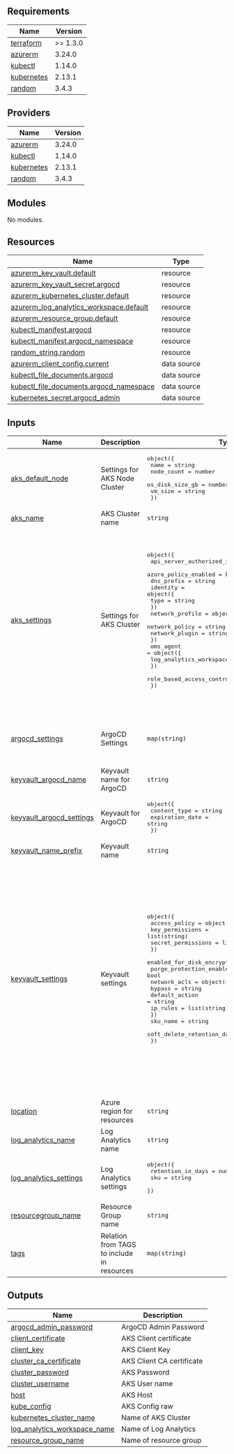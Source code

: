 ## Requirements

| Name | Version |
|------|---------|
| <a name="requirement_terraform"></a> [terraform](#requirement\_terraform) | >= 1.3.0 |
| <a name="requirement_azurerm"></a> [azurerm](#requirement\_azurerm) | 3.24.0 |
| <a name="requirement_kubectl"></a> [kubectl](#requirement\_kubectl) | 1.14.0 |
| <a name="requirement_kubernetes"></a> [kubernetes](#requirement\_kubernetes) | 2.13.1 |
| <a name="requirement_random"></a> [random](#requirement\_random) | 3.4.3 |

## Providers

| Name | Version |
|------|---------|
| <a name="provider_azurerm"></a> [azurerm](#provider\_azurerm) | 3.24.0 |
| <a name="provider_kubectl"></a> [kubectl](#provider\_kubectl) | 1.14.0 |
| <a name="provider_kubernetes"></a> [kubernetes](#provider\_kubernetes) | 2.13.1 |
| <a name="provider_random"></a> [random](#provider\_random) | 3.4.3 |

## Modules

No modules.

## Resources

| Name | Type |
|------|------|
| [azurerm_key_vault.default](https://registry.terraform.io/providers/hashicorp/azurerm/3.24.0/docs/resources/key_vault) | resource |
| [azurerm_key_vault_secret.argocd](https://registry.terraform.io/providers/hashicorp/azurerm/3.24.0/docs/resources/key_vault_secret) | resource |
| [azurerm_kubernetes_cluster.default](https://registry.terraform.io/providers/hashicorp/azurerm/3.24.0/docs/resources/kubernetes_cluster) | resource |
| [azurerm_log_analytics_workspace.default](https://registry.terraform.io/providers/hashicorp/azurerm/3.24.0/docs/resources/log_analytics_workspace) | resource |
| [azurerm_resource_group.default](https://registry.terraform.io/providers/hashicorp/azurerm/3.24.0/docs/resources/resource_group) | resource |
| [kubectl_manifest.argocd](https://registry.terraform.io/providers/gavinbunney/kubectl/1.14.0/docs/resources/manifest) | resource |
| [kubectl_manifest.argocd_namespace](https://registry.terraform.io/providers/gavinbunney/kubectl/1.14.0/docs/resources/manifest) | resource |
| [random_string.random](https://registry.terraform.io/providers/hashicorp/random/3.4.3/docs/resources/string) | resource |
| [azurerm_client_config.current](https://registry.terraform.io/providers/hashicorp/azurerm/3.24.0/docs/data-sources/client_config) | data source |
| [kubectl_file_documents.argocd](https://registry.terraform.io/providers/gavinbunney/kubectl/1.14.0/docs/data-sources/file_documents) | data source |
| [kubectl_file_documents.argocd_namespace](https://registry.terraform.io/providers/gavinbunney/kubectl/1.14.0/docs/data-sources/file_documents) | data source |
| [kubernetes_secret.argocd_admin](https://registry.terraform.io/providers/hashicorp/kubernetes/2.13.1/docs/data-sources/secret) | data source |

## Inputs

| Name | Description | Type | Default | Required |
|------|-------------|------|---------|:--------:|
| <a name="input_aks_default_node"></a> [aks\_default\_node](#input\_aks\_default\_node) | Settings for AKS Node Cluster | <pre>object({<br>    name            = string<br>    node_count      = number<br>    os_disk_size_gb = number<br>    vm_size         = string<br>  })</pre> | <pre>{<br>  "name": "default",<br>  "node_count": 1,<br>  "os_disk_size_gb": 30,<br>  "vm_size": "Standard_D2_v2"<br>}</pre> | no |
| <a name="input_aks_name"></a> [aks\_name](#input\_aks\_name) | AKS Cluster name | `string` | `"infra-aks"` | no |
| <a name="input_aks_settings"></a> [aks\_settings](#input\_aks\_settings) | Settings for AKS Cluster | <pre>object({<br>    api_server_authorized_ip_ranges = list(string)<br>    azure_policy_enabled            = bool<br>    dns_prefix                      = string<br>    identity = object({<br>      type = string<br>    })<br>    network_profile = object({<br>      network_policy = string<br>      network_plugin = string<br>    })<br>    oms_agent = object({<br>      log_analytics_workspace_id = string<br>    })<br>    role_based_access_control_enabled = bool<br>  })</pre> | <pre>{<br>  "api_server_authorized_ip_ranges": [<br>    "177.33.139.44/32",<br>    "168.61.176.250/32"<br>  ],<br>  "azure_policy_enabled": true,<br>  "dns_prefix": "k8s",<br>  "identity": {<br>    "type": "SystemAssigned"<br>  },<br>  "network_profile": {<br>    "network_plugin": "kubenet",<br>    "network_policy": "calico"<br>  },<br>  "oms_agent": {<br>    "log_analytics_workspace_id": "3a00c7dd-5a70-4a82-9903-d7dd1d8adce3"<br>  },<br>  "role_based_access_control_enabled": true<br>}</pre> | no |
| <a name="input_argocd_settings"></a> [argocd\_settings](#input\_argocd\_settings) | ArgoCD Settings | `map(string)` | <pre>{<br>  "namespace": "argocd",<br>  "secret_admin": "argocd-initial-admin-secret",<br>  "version": "v2.4.12"<br>}</pre> | no |
| <a name="input_keyvault_argocd_name"></a> [keyvault\_argocd\_name](#input\_keyvault\_argocd\_name) | Keyvault name for ArgoCD | `string` | `"argocd-admin"` | no |
| <a name="input_keyvault_argocd_settings"></a> [keyvault\_argocd\_settings](#input\_keyvault\_argocd\_settings) | Keyvault for ArgoCD | <pre>object({<br>    content_type    = string<br>    expiration_date = string<br>  })</pre> | <pre>{<br>  "content_type": "password",<br>  "expiration_date": "2024-12-31T23:59:59Z"<br>}</pre> | no |
| <a name="input_keyvault_name_prefix"></a> [keyvault\_name\_prefix](#input\_keyvault\_name\_prefix) | Keyvault name | `string` | `"KeyvaultAks"` | no |
| <a name="input_keyvault_settings"></a> [keyvault\_settings](#input\_keyvault\_settings) | Keyvault settings | <pre>object({<br>    access_policy = object({<br>      key_permissions    = list(string)<br>      secret_permissions = list(string)<br>    })<br>    enabled_for_disk_encryption = bool<br>    purge_protection_enabled    = bool<br>    network_acls = object({<br>      bypass         = string<br>      default_action = string<br>      ip_rules       = list(string)<br>    })<br>    sku_name                   = string<br>    soft_delete_retention_days = number<br>  })</pre> | <pre>{<br>  "access_policy": {<br>    "key_permissions": [<br>      "Create",<br>      "Get"<br>    ],<br>    "secret_permissions": [<br>      "Set",<br>      "Get",<br>      "Delete",<br>      "Purge",<br>      "Recover"<br>    ]<br>  },<br>  "enabled_for_disk_encryption": true,<br>  "network_acls": {<br>    "bypass": "AzureServices",<br>    "default_action": "Deny",<br>    "ip_rules": [<br>      "177.33.139.44/32",<br>      "168.61.176.250/32"<br>    ]<br>  },<br>  "purge_protection_enabled": true,<br>  "sku_name": "standard",<br>  "soft_delete_retention_days": 7<br>}</pre> | no |
| <a name="input_location"></a> [location](#input\_location) | Azure region for resources | `string` | `"East US"` | no |
| <a name="input_log_analytics_name"></a> [log\_analytics\_name](#input\_log\_analytics\_name) | Log Analytics name | `string` | `"log-aks"` | no |
| <a name="input_log_analytics_settings"></a> [log\_analytics\_settings](#input\_log\_analytics\_settings) | Log Analytics settings | <pre>object({<br>    retention_in_days = number<br>    sku               = string<br>  })</pre> | <pre>{<br>  "retention_in_days": 30,<br>  "sku": "PerGB2018"<br>}</pre> | no |
| <a name="input_resourcegroup_name"></a> [resourcegroup\_name](#input\_resourcegroup\_name) | Resource Group name | `string` | `"resourcegroup-aks"` | no |
| <a name="input_tags"></a> [tags](#input\_tags) | Relation from TAGS to include in resources | `map(string)` | <pre>{<br>  "Environment": "Infra",<br>  "MaintainedBy": "Terraform",<br>  "Repository": "https://github.com/alexbaptista/azuredevops-iac-template-pipeline"<br>}</pre> | no |

## Outputs

| Name | Description |
|------|-------------|
| <a name="output_argocd_admin_password"></a> [argocd\_admin\_password](#output\_argocd\_admin\_password) | ArgoCD Admin Password |
| <a name="output_client_certificate"></a> [client\_certificate](#output\_client\_certificate) | AKS Client certificate |
| <a name="output_client_key"></a> [client\_key](#output\_client\_key) | AKS Client Key |
| <a name="output_cluster_ca_certificate"></a> [cluster\_ca\_certificate](#output\_cluster\_ca\_certificate) | AKS Client CA certificate |
| <a name="output_cluster_password"></a> [cluster\_password](#output\_cluster\_password) | AKS Password |
| <a name="output_cluster_username"></a> [cluster\_username](#output\_cluster\_username) | AKS User name |
| <a name="output_host"></a> [host](#output\_host) | AKS Host |
| <a name="output_kube_config"></a> [kube\_config](#output\_kube\_config) | AKS Config raw |
| <a name="output_kubernetes_cluster_name"></a> [kubernetes\_cluster\_name](#output\_kubernetes\_cluster\_name) | Name of AKS Cluster |
| <a name="output_log_analytics_workspace_name"></a> [log\_analytics\_workspace\_name](#output\_log\_analytics\_workspace\_name) | Name of Log Analytics |
| <a name="output_resource_group_name"></a> [resource\_group\_name](#output\_resource\_group\_name) | Name of resource group |
